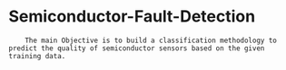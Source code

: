# Semiconductor-Fault-Detection

        The main Objective is to build a classification methodology to predict the quality of semiconductor sensors based on the given training data. 
